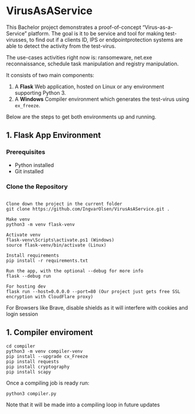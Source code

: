 # VirusAsAService

This Bachelor project demonstrates a proof-of-concept “Virus-as-a-Service” platform.
The goal is it to be service and tool for making test-virusses, to find out if a clients ID, IPS or endpointprotection systems are able to detect the activity from the test-virus.

The use-cases activities right now is: ransomeware, net.exe reconnaissance, schedule task manipulation and registry manipulation. 

It consists of two main components:

1. A **Flask** Web application, hosted on Linux or any environment supporting Python 3.
2. A **Windows** Compiler environment which generates the test-virus using `ex_freeze`.

Below are the steps to get both environments up and running.


## 1. Flask App Environment

### Prerequisites
- Python installed
- Git installed

### Clone the Repository

```

Clone down the project in the current folder
git clone https://github.com/IngvarOlsen/VirusAsAService.git .

Make venv
python3 -m venv flask-venv 

Activate venv
flask-venv\Scripts\activate.ps1 (Windows)
source flask-venv/bin/activate (Linux)

Install requirements
pip install -r requirements.txt

Run the app, with the optional --debug for more info
flask --debug run

For hosting dev
flask run --host=0.0.0.0 --port=80 (Our project just gets free SSL encryption with CloudFlare proxy) 

```

For Browsers like Brave, disable shields as it will interfere with cookies and login session


## 1. Compiler enviroment 

```
cd compiler
python3 -m venv compiler-venv 
pip install --upgrade cx_Freeze
pip install requests
pip install cryptography
pip install scapy
```
Once a compiling job is ready run: 
```
python3 compiler.py
```
Note that it will be made into a compiling loop in future updates
